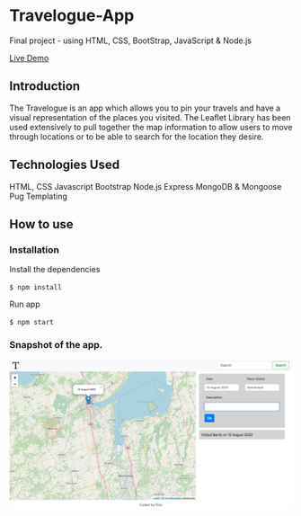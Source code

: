 # Travelogue-App

Final project - using HTML, CSS, BootStrap, JavaScript & Node.js

[Live Demo](https://trave-logue.herokuapp.com/)

## Introduction

The Travelogue is an app which allows you to pin your travels and have a visual representation of the places you visited. The Leaflet Library has been used extensively to pull together the map information to allow users to move through locations or to be able to search for the location they desire.

## Technologies Used

HTML, CSS
Javascript
Bootstrap
Node.js
Express
MongoDB & Mongoose
Pug Templating

## How to use

### Installation

Install the dependencies

`$ npm install`

Run app

`$ npm start`

### Snapshot of the app.

![alt tag](https://github.com/elza-s/Travelogue-App/blob/main/public/img/Screen%20Shot%20-1.png)
